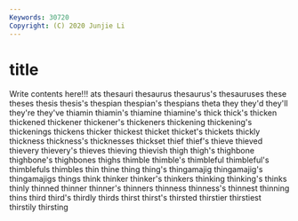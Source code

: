 ```yaml
---
Keywords: 30720
Copyright: (C) 2020 Junjie Li
---
```


# title

Write contents here!!!
ats 
thesauri 
thesaurus
thesaurus's 
thesauruses 
these 
theses 
thesis 
thesis's 
thespian 
thespian's 
thespians 
theta
they 
they'd 
they'll 
they're 
they've 
thiamin 
thiamin's 
thiamine 
thiamine's 
thick
thick's 
thicken 
thickened 
thickener 
thickener's 
thickeners 
thickening 
thickening's 
thickenings 
thickens
thicker 
thickest 
thicket 
thicket's 
thickets 
thickly 
thickness 
thickness's 
thicknesses 
thickset
thief 
thief's 
thieve 
thieved 
thievery 
thievery's 
thieves 
thieving 
thievish 
thigh
thigh's 
thighbone 
thighbone's 
thighbones 
thighs 
thimble 
thimble's 
thimbleful 
thimbleful's 
thimblefuls
thimbles 
thin 
thine 
thing 
thing's 
thingamajig 
thingamajig's 
thingamajigs 
things 
think
thinker 
thinker's 
thinkers 
thinking 
thinking's 
thinks 
thinly 
thinned 
thinner 
thinner's
thinners 
thinness 
thinness's 
thinnest 
thinning 
thins 
third 
third's 
thirdly 
thirds
thirst 
thirst's 
thirsted 
thirstier 
thirstiest 
thirstily 
thirsting 
